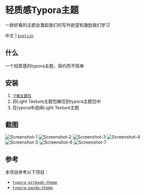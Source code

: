 # 轻质感Typora主题

一款好看的主题会激起我们的写作欲望和激励我们学习

中文 | [`English`](./README_EN.md)

## 什么

一个轻质感的typora主题，简约而不简单

## 安装

1. [`下载主题包`](https://github.com/xxxDeveloper/typora-light-texture-theme/releases/download/v1.0.2/LightTexture.zip)
2. 将Light Texture主题包解压到typora主题包中
3. 在typora中选择Light Texture主题


## 截图

![Screenshot-1](asses/Screenshot-1.png)
![Screenshot-2](asses/Screenshot-2.png)
![Screenshot-3](asses/Screenshot-3.png)
![Screenshot-4](asses/Screenshot-4.png)
![Screenshot-5](asses/Screenshot-5.png)
![Screenshot-6](asses/Screenshot-6.png)
![Screenshot-7](asses/Screenshot-7.png)

## 参考

本项目参考以下项目：

 - [`typora-gitbook-theme`](https://github.com/h16nning/typora-gitbook-theme)
 - [`typora-panda-theme`](https://github.com/gilbertohasnofb/typora-panda-theme)
